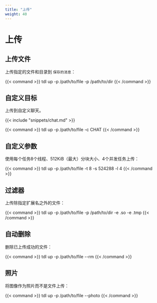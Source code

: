```yaml
---
title: "上传"
weight: 40
---
```


# 上传

## 上传文件

上传指定的文件和目录到 `保存的消息`：

{{< command >}}
tdl up -p /path/to/file -p /path/to/dir
{{< /command >}}

## 自定义目标

上传到自定义聊天。

{{< include "snippets/chat.md" >}}

{{< command >}}
tdl up -p /path/to/file -c CHAT
{{< /command >}}

## 自定义参数

使用每个任务8个线程、512KiB（最大）分块大小、4个并发任务上传：

{{< command >}}
tdl up -p /path/to/file -t 8 -s 524288 -l 4
{{< /command >}}

## 过滤器

上传除指定扩展名之外的文件：

{{< command >}}
tdl up -p /path/to/file -p /path/to/dir -e .so -e .tmp
{{< /command >}}

## 自动删除

删除已上传成功的文件：

{{< command >}}
tdl up -p /path/to/file --rm
{{< /command >}}

## 照片

将图像作为照片而不是文件上传：

{{< command >}}
tdl up -p /path/to/file --photo
{{< /command >}}


